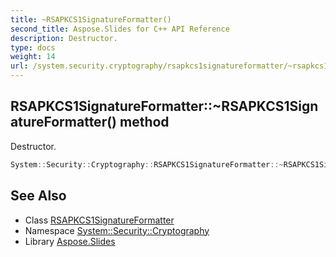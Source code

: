 ```yaml
---
title: ~RSAPKCS1SignatureFormatter()
second_title: Aspose.Slides for C++ API Reference
description: Destructor.
type: docs
weight: 14
url: /system.security.cryptography/rsapkcs1signatureformatter/~rsapkcs1signatureformatter/
---
```

## RSAPKCS1SignatureFormatter::~RSAPKCS1SignatureFormatter() method


Destructor.

```cpp
System::Security::Cryptography::RSAPKCS1SignatureFormatter::~RSAPKCS1SignatureFormatter()
```

## See Also

* Class [RSAPKCS1SignatureFormatter](../)
* Namespace [System::Security::Cryptography](../../)
* Library [Aspose.Slides](../../../)